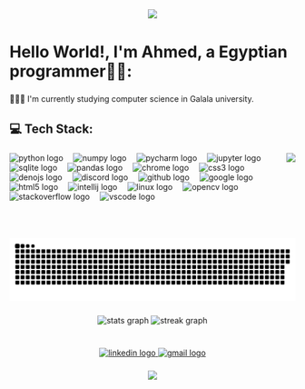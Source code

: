 <div align="center">
  <img height="150" src="https://media.giphy.com/media/3o72F7RrTPW6jymXew/giphy.gif?cid=790b7611ejx6uptw5mubon629e8kmfsx6uxk6bmieum0qtih&ep=v1_gifs_search&rid=giphy.gif&ct=g"  />
</div>

###

<h1 align="left">Hello World!, I'm Ahmed, a Egyptian programmer👋🏻:</h1>

###

<p align="left">🧑🏻‍💻 I'm currently studying computer science in Galala university.</p>

###

<h2 align="left">💻 Tech Stack:</h2>

###

<img align="right" height="150" src="https://media.giphy.com/media/v1.Y2lkPTc5MGI3NjExMzBmM3dhNmIyZW5uZXM0a3hmZDR0ZW82cmtkM2RxcjFwbTV3YXFzYiZlcD12MV9naWZzX3NlYXJjaCZjdD1n/RbDKaczqWovIugyJmW/giphy.gif"  />

###

<div align="left">
  <img src="https://img.shields.io/badge/Python-3776AB?logo=python&logoColor=white&style=for-the-badge" height="22" alt="python logo"  />
  <img width="10" />
  <img src="https://img.shields.io/badge/NumPy-013243?logo=numpy&logoColor=white&style=for-the-badge" height="22" alt="numpy logo"  />
  <img width="10" />
  <img src="https://img.shields.io/badge/PyCharm-000000?logo=pycharm&logoColor=white&style=for-the-badge" height="22" alt="pycharm logo"  />
  <img width="10" />
  <img src="https://img.shields.io/badge/Jupyter-F37626?logo=jupyter&logoColor=black&style=for-the-badge" height="22" alt="jupyter logo"  />
  <img width="10" />
  <img src="https://img.shields.io/badge/SQLite-003B57?logo=sqlite&logoColor=white&style=for-the-badge" height="22" alt="sqlite logo"  />
  <img width="10" />
  <img src="https://img.shields.io/badge/pandas-150458?logo=pandas&logoColor=white&style=for-the-badge" height="22" alt="pandas logo"  />
  <img width="10" />
  <img src="https://img.shields.io/badge/Google Chrome-4285F4?logo=googlechrome&logoColor=white&style=for-the-badge" height="22" alt="chrome logo"  />
  <img width="10" />
  <img src="https://img.shields.io/badge/CSS3-1572B6?logo=css3&logoColor=white&style=for-the-badge" height="22" alt="css3 logo"  />
  <img width="10" />
  <img src="https://img.shields.io/badge/Deno-000000?logo=deno&logoColor=white&style=for-the-badge" height="22" alt="denojs logo"  />
  <img width="10" />
  <img src="https://img.shields.io/badge/Discord-5865F2?logo=discord&logoColor=white&style=for-the-badge" height="22" alt="discord logo"  />
  <img width="10" />
  <img src="https://img.shields.io/badge/GitHub-181717?logo=github&logoColor=white&style=for-the-badge" height="22" alt="github logo"  />
  <img width="10" />
  <img src="https://img.shields.io/badge/Google-4285F4?logo=google&logoColor=white&style=for-the-badge" height="22" alt="google logo"  />
  <img width="10" />
  <img src="https://img.shields.io/badge/HTML5-E34F26?logo=html5&logoColor=white&style=for-the-badge" height="22" alt="html5 logo"  />
  <img width="10" />
  <img src="https://img.shields.io/badge/IntelliJ IDEA-000000?logo=intellijidea&logoColor=white&style=for-the-badge" height="22" alt="intellij logo"  />
  <img width="10" />
  <img src="https://img.shields.io/badge/Linux-FCC624?logo=linux&logoColor=black&style=for-the-badge" height="22" alt="linux logo"  />
  <img width="10" />
  <img src="https://img.shields.io/badge/OpenCV-5C3EE8?logo=opencv&logoColor=white&style=for-the-badge" height="22" alt="opencv logo"  />
  <img width="10" />
  <img src="https://img.shields.io/badge/Stack Overflow-F58025?logo=stackoverflow&logoColor=black&style=for-the-badge" height="22" alt="stackoverflow logo"  />
  <img width="10" />
  <img src="https://skillicons.dev/icons?i=vscode" height="22" alt="vscode logo"  />
</div>

###

<br clear="both">

<img src="https://raw.githubusercontent.com/Ahmed-Shaheen-007/Ahmed-Shaheen-007/output/snake.svg" alt="Snake animation" />

###

<div align="center">
  <img src="https://github-readme-stats.vercel.app/api?username=Ahmed-Shaheen-007&hide_title=false&hide_rank=false&show_icons=true&include_all_commits=true&count_private=true&disable_animations=false&theme=blue-green&locale=en&hide_border=true&order=1" height="150" alt="stats graph"  />
  <img src="https://streak-stats.demolab.com?user=Ahmed-Shaheen-007&locale=en&mode=weekly&theme=blue-green&hide_border=true&border_radius=3&order=3" height="150" alt="streak graph"  />
</div>

###

<br clear="both">

<div align="center">
  <a href="http://www.linkedin.com/in/ahmed--shaheen--007--" target="_blank">
    <img src="https://img.shields.io/static/v1?message=LinkedIn&logo=linkedin&label=&color=0077B5&logoColor=white&labelColor=&style=flat" height="34" alt="linkedin logo"  />
  </a>
  <a href="ahmedemadshaheen122@gmail.com" target="_blank">
    <img src="https://img.shields.io/static/v1?message=Gmail&logo=gmail&label=&color=D14836&logoColor=white&labelColor=&style=flat" height="34" alt="gmail logo"  />
  </a>
</div>

###

<div align="center">
  <img src="https://profile-counter.glitch.me/Ahmed-Shaheen-007/count.svg?"  />
</div>

###